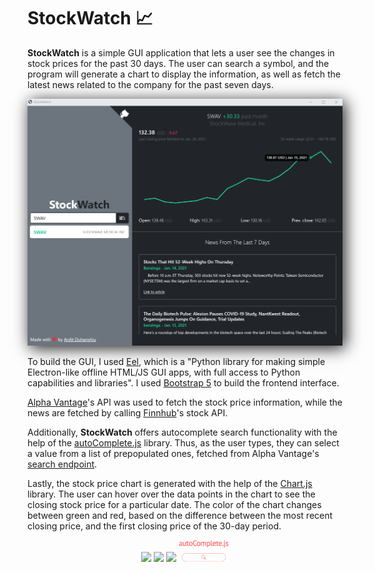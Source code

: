# StockWatch :chart_with_upwards_trend:

**StockWatch** is a simple GUI application that lets a user see the changes in stock prices for the past 30 days. The user can search a symbol, and the program will generate a chart to display the information, as well as fetch the latest news related to the company for the past seven days.



<img style="box-shadow: 4px 4px 24px; border: 0;" src="Capture.png">



To build the GUI, I used [Eel](https://github.com/ChrisKnott/Eel), which is a "Python library for making simple Electron-like offline HTML/JS GUI apps, with full access to Python capabilities and libraries". I used [Bootstrap 5](https://getbootstrap.com/) to build the frontend interface. 

[Alpha Vantage](https://www.alphavantage.co/)'s API was used to fetch the stock price information, while the news are fetched by calling [Finnhub](https://finnhub.io/)'s stock API.

Additionally, **StockWatch** offers autocomplete search functionality with the help of the [autoComplete.js](https://github.com/TarekRaafat/autoComplete.js/) library. Thus, as the user types, they can select a value from a list of prepopulated ones, fetched from Alpha Vantage's [search endpoint](https://www.alphavantage.co/documentation/#symbolsearch).

Lastly, the stock price chart is generated with the help of the [Chart.js](https://www.chartjs.org/) library. The user can hover over the data points in the chart to see the closing stock price for a particular date. The color of the chart changes between green and red, based on the difference between the most recent closing price, and the first closing price of the 30-day period.



<p style="text-align: center;"><img src="https://iconarchive.com/download/i73027/cornmanthe3rd/plex/Other-python.ico" width="80"> <img src="https://camo.githubusercontent.com/a664defdd5c2ec93a3fbfb51e0f2aaafa5dc57bf1e13aa47456ced037b3cebe8/68747470733a2f2f676574626f6f7473747261702e636f6d2f646f63732f352e302f6173736574732f6272616e642f626f6f7473747261702d6c6f676f2d736861646f772e706e67" width="80"> <img src="https://avatars0.githubusercontent.com/u/10342521?s=280&v=4" width="80"> <img src="https://raw.githubusercontent.com/TarekRaafat/autoComplete.js/HEAD/docs/img/autoComplete.js.png" width="80"></p>

